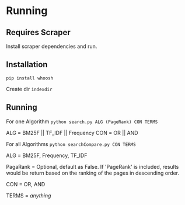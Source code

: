 # Running

## Requires Scraper

Install scraper dependencies and run.

## Installation

`pip install whoosh`

Create dir `indexdir`

## Running

For one Algorithm `python search.py ALG (PageRank) CON TERMS`

ALG = BM25F || TF_IDF || Frequency
CON = OR || AND

For all Algorithms `python searchCompare.py CON TERMS`

ALG = BM25F, Frequency, TF_IDF

PagaRank = Optional, default as False. If 'PageRank' is included, results would be return based on the ranking of the pages in descending order.

CON = OR, AND

TERMS = *anything*
